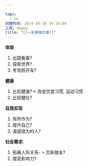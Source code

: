 ```yaml
---

tags:
  - cb
创建时间: 2024-10-10 14:14:04
三观: Happy
title: "[[一定要做的事]]"
---
```

**体验**
1. 出国看看?
2. 探索世界?
3. 考驾照开车?

**健康**
1. 比较健康?-> 改变饮食习惯, 运动习惯
2. 比较健壮? 

**自我实现**
1. 有所作为? 
2. 提升自己? 
3. 渴望成为的人? 

**社会需求**:
1. 拓展人际关系- > 交新朋友? 
2. 提高影响力? 



 





